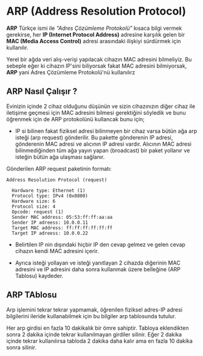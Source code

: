 # ARP (Address Resolution Protocol)

**ARP** Türkçe ismi ile _"Adres Çözümleme Protokolü"_ kısaca bilgi vermek gerekirse, her **IP (Internet Protocol Address)** adresine karşılık gelen bir **MAC (Media Access Control)** adresi arasındaki ilişkiyi sürdürmek için kullanılır.

Yerel bir ağda veri alış-verişi yapılacak cihazın MAC adresini bilmeliyiz. Bu sebeple eğer ki cihazın IP'sini biliyorsak fakat MAC adresini bilmiyorsak, **ARP** yani Adres Çözümleme Protokolü'nü kullanılırz


## ARP Nasıl Çalışır ?

Evinizin içinde 2 cihaz olduğunu düşünün ve sizin cihazınızın diğer cihaz ile iletişime geçmesi için MAC adresini bilmesi gerektiğini söyledik ve bunu öğrenmek için de ARP protokolünü kullancak bunu için;

 - IP si bilinen fakat fiziksel adresi bilinmeyen bir cihaz varsa bütün ağa arp isteği (arp request) gönderilir. Bu pakette gönderenin IP adresi, gönderenin MAC adresi ve alıcının IP adresi vardır. Alıcının MAC adresi bilinmediğinden tüm ağa yayın yapan (broadcast) bir paket yollanır ve isteğin bütün ağa ulaşması sağlanır.

Gönderilen ARP request paketinin formatı:
```
Address Resolution Protocol (request)

  Hardware type: Ethernet (1)
  Protocol type: IPv4 (0x0800)
  Hardware size: 6 
  Protocol size: 4
  Opcode: request (1)
  Sender MAC address: 05:53:ff:ff:aa:aa
  Sender IP adreess: 10.0.0.11
  Target MAC address: ff:ff:ff:ff:ff:ff
  Target IP adreess: 10.0.0.22
```
-  Belirtilen IP nin dışındaki hiçbir IP den cevap gelmez ve gelen cevap cihazın kendi MAC adresini içerir.

-  Ayrıca isteği yollayan ve isteği yanıtlayan 2 cihazda diğerinin MAC adresini ve IP adresini daha sonra kullanmak üzere belleğine (ARP Tablosu) kaydeder.


## ARP TAblosu

Arp işlemini tekrar tekrar yapmamak, öğrenilen fiziksel adres-IP adresi bilgilerini ileride kullanabilmek için bu bilgiler arp tablosunda tutulur. 



Her arp girdisi en fazla 10 dakikalık bir ömre sahiptir. Tabloya eklendikten sonra 2 dakika içinde tekrar kullanılmayan girdiler silinir. Eğer 2 dakika içinde tekrar kullanılırsa tabloda 2 dakika daha kalır ama en fazla 10 dakika sonra silinir.


